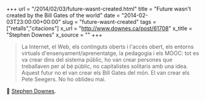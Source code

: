 +++
url = "/2014/02/03/future-wasnt-created.html"
title = "Future wasn't created by the Bill Gates of the world"
date = "2014-02-03T23:00:00+00:00"
slug = "future-wasnt-created"
tags = ["retalls","citacions"]
x_url = "http://www.downes.ca/post/61708"
x_title = "Stephen Downes"
x_source = ""
+++

> La Internet, el Web, els continguts oberts i l'accés obert, els entorns virtuals d'ensenyament/aprenentatge, la pedagogia i els MOOC: tot es va crear dins del sistema públic, ho van crear persones que treballaven per al bé públic, no capitalistes solitaris amb una idea. Aquest futur no el van crear els Bill Gates del món. El van crear els Pete Seegers. No ho oblideu mai.

📎 [Stephen Downes](http://www.downes.ca/post/61708).

